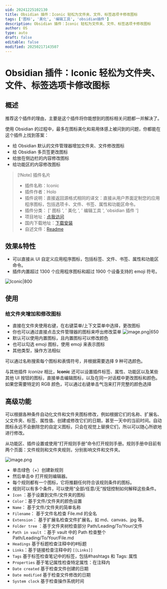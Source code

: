 ```yaml
---
uid: 20241225102130
title: Obsidian 插件：Iconic 轻松为文件夹、文件、标签选项卡修改图标
tags: ['图标', '美化', '编辑工具', 'obsidian插件']
description: Obsidian 插件：Iconic 轻松为文件夹、文件、标签选项卡修改图标
author: OS
type: auto
draft: false
editable: false
modified: 20250217143507
---
```


# Obsidian 插件：Iconic 轻松为文件夹、文件、标签选项卡修改图标

## 概述

推荐这个插件的理由，主要是这个插件将你能想到的图标相关问题都一并解决了。

使用 Obsidian 的过程中，最多在图标美化和易用体感上被问到的问题，你都能在这个插件上找到答案：

- 给 Obsidian 默认的文件管理器增加文件夹、文件修改图标
- 给 Obsidian 多页签更改图标
- 给放在侧边栏的内容修改图标
- 给功能区的内容修改图标

> [!Note] 插件名片
> - 插件名称：Iconic
> - 插件作者：Holo
> - 插件说明：直接返回源格式相同的译文：直接从用户界面定制您的应用程序图标，包括选项卡、文件、书签、属性和功能区命令。
> - 插件分类： [' 图标 ', ' 美化 ', ' 编辑工具 ', 'obsidian 插件 ']
> - 项目地址：[点我访问](https://github.com/gfxholo/iconic)
> - 国内下载地址：[下载安装](https://pkmer.cn/products/plugin/pluginMarket/?iconic)
> - 自述文件：[Readme](https://ghproxy.net/https://raw.githubusercontent.com/gfxholo/iconic/main/README.md)

## 效果&特性

- 可以直接从 UI 自定义应用程序图标，包括标签、文件、书签、属性和功能区命令。
- 插件内置超过 1300 个应用程序图标和超过 1900 个设备支持的 emoji 符号。

![Iconic|800](https://cdn.pkmer.cn/covers/iconic.webp!pkmer)

## 使用

### 给文件夹增加和修改图标

- 直接在文件夹使用右键，在右键菜单/上下文菜单中选择，更改图标
- 你也可以通过直接点击文件管理器的图标来呼出修改菜单
![image.png|650](https://cdn.pkmer.cn/images/20250217140918.png!pkmer)
- 默认可以使用内置图标，且内置图标可以修改颜色
- 也可以勾选 emoji 图标，使用 emoji 来表示图标
- 其他类型，操作方法相似

可以通过名称搜索每个图标和表情符号，并根据需要选择 9 种可选颜色。

与其他插件 *Iconize* 相比，**Iconic** 还可以设置插件标签、属性、功能区以及某些其他 UI 按钮的图标，直接单击编辑图标，以及在同一对话框中更改图标和颜色。如果您需要特定的 RGB 颜色，可以通过右键单击气泡来打开完整的颜色选择

## 高级功能

可以根据各种条件自动化文件和文件夹图标修改，例如根据它们的名称、扩展名、父文件夹、标签、属性值、创建或修改它们的日期，甚至一天中的当前时间。自动图标永远不会删除您的自定义图标，只会在视觉上替换它们，所以可以随心所欲地进行修改。

从功能区、插件设置或使用“打开规则手册”命令打开规则手册。规则手册中目前有两个页面：文件规则和文件夹规则，分别影响文件和文件夹。

![image.png](https://cdn.pkmer.cn/images/20250217142740.png!pkmer)

- 单击绿色（+）创建新规则
- 然后单击⚙️ 打开规则编辑器。
- 每个规则都有一个图标，它将推翻任何符合该规则条件的图标。
- 规则可以有多个条件，可以使用“全部/任意/无”按钮控制如何解释这些条件。
- `Icon` ：基于设置到文件/文件夹的图标
- `Color`：基于文件/文件夹的颜色设置
- `Name`： 基于文件/文件夹的简单名称
- `Filename`： 基于文件名检查 File.md 的全名
- `Extension`： 基于扩展名检查文件扩展名，如 md、canvas、jpg 等。
- `Folder tree` ：基于文件夹树检查部分 Path/Leading/To/Your/文件
- `Path in vault` ：基于 vault 中的 Path 检查整个 Path/Leading/To/Your/File.md
- `Headings` 基于标题检查注释中的#标题
- `Links`：基于链接检查注释中的 `[[Links]]`
- `Tags` 基于标签检查笔记中的标签，包括#hashtags 和 Tags: 属性
- `Properties` 基于笔记属性检查特定属性：在注释内
- `Date created` 基于检查文件创建的日期
- `Date modified` 基于检查文件修改的日期
- `System clock` 基于检查操作系统时间
